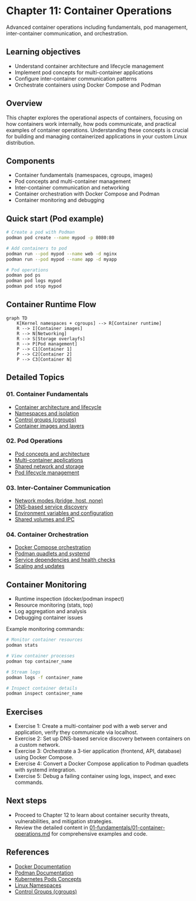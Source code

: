 # Chapter 11: Container Operations

Advanced container operations including fundamentals, pod management, inter-container communication, and orchestration.

## Learning objectives

- Understand container architecture and lifecycle management
- Implement pod concepts for multi-container applications
- Configure inter-container communication patterns
- Orchestrate containers using Docker Compose and Podman

## Overview

This chapter explores the operational aspects of containers, focusing on how containers work internally, how pods communicate, and practical examples of container operations. Understanding these concepts is crucial for building and managing containerized applications in your custom Linux distribution.

## Components

- Container fundamentals (namespaces, cgroups, images)
- Pod concepts and multi-container management
- Inter-container communication and networking
- Container orchestration with Docker Compose and Podman
- Container monitoring and debugging

## Quick start (Pod example)

```bash
# Create a pod with Podman
podman pod create --name mypod -p 8080:80

# Add containers to pod
podman run --pod mypod --name web -d nginx
podman run --pod mypod --name app -d myapp

# Pod operations
podman pod ps
podman pod logs mypod
podman pod stop mypod
```

## Container Runtime Flow

```mermaid
graph TD
	K[Kernel namespaces + cgroups] --> R[Container runtime]
	R --> I[Container images]
	R --> N[Networking]
	R --> S[Storage overlayfs]
	R --> P[Pod management]
	P --> C1[Container 1]
	P --> C2[Container 2]
	P --> C3[Container N]
```

## Detailed Topics

### 01. Container Fundamentals
- [Container architecture and lifecycle](01-fundamentals/01-container-operations.md#container-fundamentals)
- [Namespaces and isolation](01-fundamentals/01-container-operations.md#namespaces-and-isolation)
- [Control groups (cgroups)](01-fundamentals/01-container-operations.md#namespaces-and-isolation)
- [Container images and layers](01-fundamentals/01-container-operations.md#container-images-and-layers)

### 02. Pod Operations
- [Pod concepts and architecture](01-fundamentals/01-container-operations.md#pod-concepts-and-multi-container-applications)
- [Multi-container applications](01-fundamentals/01-container-operations.md#pod-concepts-and-multi-container-applications)
- [Shared network and storage](01-fundamentals/01-container-operations.md#pod-concepts-and-multi-container-applications)
- [Pod lifecycle management](01-fundamentals/01-container-operations.md#pod-concepts-and-multi-container-applications)

### 03. Inter-Container Communication
- [Network modes (bridge, host, none)](01-fundamentals/01-container-operations.md#inter-container-communication)
- [DNS-based service discovery](01-fundamentals/01-container-operations.md#inter-container-communication)
- [Environment variables and configuration](01-fundamentals/01-container-operations.md#inter-container-communication)
- [Shared volumes and IPC](01-fundamentals/01-container-operations.md#inter-container-communication)

### 04. Container Orchestration
- [Docker Compose orchestration](01-fundamentals/01-container-operations.md#container-orchestration)
- [Podman quadlets and systemd](01-fundamentals/01-container-operations.md#container-orchestration)
- [Service dependencies and health checks](01-fundamentals/01-container-operations.md#container-orchestration)
- [Scaling and updates](01-fundamentals/01-container-operations.md#container-orchestration)

## Container Monitoring

- Runtime inspection (docker/podman inspect)
- Resource monitoring (stats, top)
- Log aggregation and analysis
- Debugging container issues

Example monitoring commands:

```bash
# Monitor container resources
podman stats

# View container processes
podman top container_name

# Stream logs
podman logs -f container_name

# Inspect container details
podman inspect container_name
```

## Exercises

- Exercise 1: Create a multi-container pod with a web server and application, verify they communicate via localhost.
- Exercise 2: Set up DNS-based service discovery between containers on a custom network.
- Exercise 3: Orchestrate a 3-tier application (frontend, API, database) using Docker Compose.
- Exercise 4: Convert a Docker Compose application to Podman quadlets with systemd integration.
- Exercise 5: Debug a failing container using logs, inspect, and exec commands.

## Next steps

- Proceed to Chapter 12 to learn about container security threats, vulnerabilities, and mitigation strategies.
- Review the detailed content in [01-fundamentals/01-container-operations.md](01-fundamentals/01-container-operations.md) for comprehensive examples and code.

## References

- [Docker Documentation](https://docs.docker.com/)
- [Podman Documentation](https://docs.podman.io/)
- [Kubernetes Pods Concepts](https://kubernetes.io/docs/concepts/workloads/pods/)
- [Linux Namespaces](https://man7.org/linux/man-pages/man7/namespaces.7.html)
- [Control Groups (cgroups)](https://www.kernel.org/doc/html/latest/admin-guide/cgroup-v2.html)
